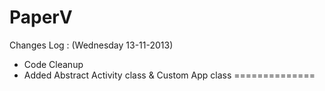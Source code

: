 PaperV
================

Changes Log :
(Wednesday 13-11-2013)
- Code Cleanup
- Added Abstract Activity class & Custom App class
==============
